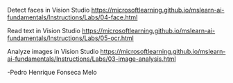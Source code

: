 Detect faces in Vision Studio
https://microsoftlearning.github.io/mslearn-ai-fundamentals/Instructions/Labs/04-face.html

Read text in Vision Studio
https://microsoftlearning.github.io/mslearn-ai-fundamentals/Instructions/Labs/05-ocr.html

Analyze images in Vision Studio
https://microsoftlearning.github.io/mslearn-ai-fundamentals/Instructions/Labs/03-image-analysis.html

-Pedro Henrique Fonseca Melo
 
